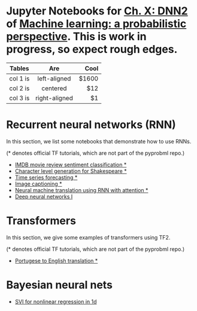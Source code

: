 # Jupyter Notebooks for  [Ch. X: DNN2](foo) of [Machine learning: a probabilistic perspective](http://people.cs.ubc.ca/~murphyk/MLbook/). This is work in progress, so expect rough edges.

| Tables   |      Are      |  Cool |
|----------|:-------------:|------:|
| col 1 is |  left-aligned | $1600 |
| col 2 is |    centered   |   $12 |
| col 3 is | right-aligned |    $1 |

# Recurrent neural networks (RNN)

In this section, we list some notebooks
that demonstrate how to use RNNs.

 (* denotes official TF tutorials, which are not part of the pyprobml repo.)

* [IMDB movie  review sentiment classification *](https://www.tensorflow.org/tutorials/text/text_classification_rnn)
* [Character level generation for Shakespeare *](https://www.tensorflow.org/tutorials/text/text_generation)
* [Time series forecasting *](https://www.tensorflow.org/tutorials/structured_data/time_series)
* [Image captioning *](https://www.tensorflow.org/tutorials/text/image_captioning)
* [Neural machine translation using RNN with attention *](https://www.tensorflow.org/tutorials/text/nmt_with_attention)
* [Deep neural networks I](https://github.com/probml/pyprobml/blob/master/notebooks/dnn/dnn.ipynb)

# Transformers

In this section, we give some examples of transformers using TF2.

 (* denotes official TF tutorials, which are not part of the pyprobml repo.)

 * [Portugese to English translation *](https://www.tensorflow.org/tutorials/text/transformer)

# Bayesian neural nets


*  [SVI for nonlinear regression in 1d](https://colab.research.google.com/github/probml/pyprobml/blob/master/notebooks/dnn2/svi_nonlinear_regression_1d_tf.ipynb) 

